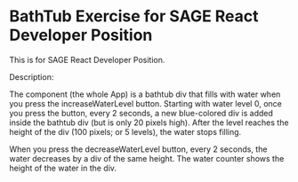 # BathTub Exercise for SAGE React Developer Position

This is for SAGE React Developer Position. 

Description:

The component (the whole App) is a bathtub div that fills with water when you press the increaseWaterLevel button.  Starting with water level 0, once you press the button, every 2 seconds, a new blue-colored div is added inside the bathtub div (but is only 20 pixels high).  After the level reaches the height of the div (100 pixels; or 5 levels), the water stops filling.

When you press the decreaseWaterLevel button, every 2 seconds, the water decreases by a div of the same height.  The water counter shows the height of the water in the div.
